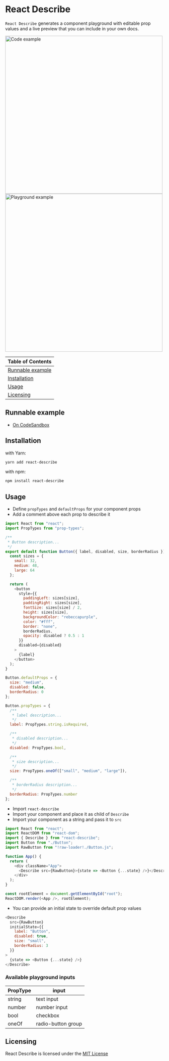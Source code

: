 # React Describe

`React Describe` generates a component playground with editable prop values and a live preview that you can include in your own docs.

<img src="docs/assets/code.png" alt="Code example" width="500">

<img src="docs/assets/playground.png" alt="Playground example" width="500">

| Table of Contents                     |
| :------------------------------------ |
| [Runnable example](#runnable-example) |
| [Installation](#installation)         |
| [Usage](#usage)                       |
| [Licensing](#licensing)               |

## Runnable example

- [On CodeSandbox](https://codesandbox.io/s/react-describe-example-cw9b8)

## Installation

with Yarn:

```bash
yarn add react-describe
```

with npm:

```bash
npm install react-describe
```

## Usage

- Define `propTypes` and `defaultProps` for your component props
- Add a comment above each prop to describe it

```js
import React from "react";
import PropTypes from "prop-types";

/**
 * Button description...
 */
export default function Button({ label, disabled, size, borderRadius }) {
  const sizes = {
    small: 32,
    medium: 48,
    large: 64
  };

  return (
    <button
      style={{
        paddingLeft: sizes[size],
        paddingRight: sizes[size],
        fontSize: sizes[size] / 2,
        height: sizes[size],
        backgroundColor: "rebeccapurple",
        color: "#fff",
        border: "none",
        borderRadius,
        opacity: disabled ? 0.5 : 1
      }}
      disabled={disabled}
    >
      {label}
    </button>
  );
}

Button.defaultProps = {
  size: "medium",
  disabled: false,
  borderRadius: 0
};

Button.propTypes = {
  /**
   * label description...
   */
  label: PropTypes.string.isRequired,

  /**
   * disabled description...
   */
  disabled: PropTypes.bool,

  /**
   * size description...
   */
  size: PropTypes.oneOf(["small", "medium", "large"]),

  /**
   * borderRadius description...
   */
  borderRadius: PropTypes.number
};
```

- Import `react-describe`
- Import your component and place it as child of `Describe`
- Import your component as a string and pass it to `src`

```js
import React from "react";
import ReactDOM from "react-dom";
import { Describe } from "react-describe";
import Button from "./Button";
import RawButton from "!raw-loader!./Button.js";

function App() {
  return (
    <div className="App">
      <Describe src={RawButton}>{state => <Button {...state} />}</Describe>
    </div>
  );
}

const rootElement = document.getElementById("root");
ReactDOM.render(<App />, rootElement);
```

- You can provide an initial state to override default prop values

```js
<Describe
  src={RawButton}
  initialState={{
    label: "Button",
    disabled: true,
    size: "small",
    borderRadius: 3
  }}
>
  {state => <Button {...state} />}
</Describe>
```

### Available playground inputs

| PropType | input              |
| :------- | ------------------ |
| string   | text input         |
| number   | number input       |
| bool     | checkbox           |
| oneOf    | radio-button group |

## Licensing

React Describe is licensed under the [MIT License](LICENSE)
